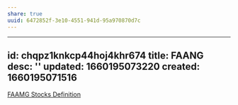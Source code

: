 ```yaml
---
share: true
uuid: 6472852f-3e10-4551-941d-95a970870d7c
---
```

---
id: chqpz1knkcp44hoj4khr674
title: FAANG
desc: ''
updated: 1660195073220
created: 1660195071516
---
[FAAMG Stocks Definition](https://www.investopedia.com/terms/f/faamg-stocks.asp)